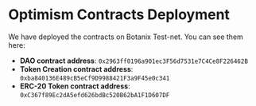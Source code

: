 # Optimism Contracts Deployment

We have deployed the contracts on Botanix Test-net. You can see them here:

- **DAO contract address**: `0x2963ff0196a901ec3F56d7531e7C4Ce8F226462B`
- **Token Creation contract address**: `0xba840136E489cB5eCf9D9988421F3a9F45e0c341`
- **ERC-20 Token contract address**: `0xC367f89Ec2dA5efd626bdBc520B62bA1F1D607DF`
